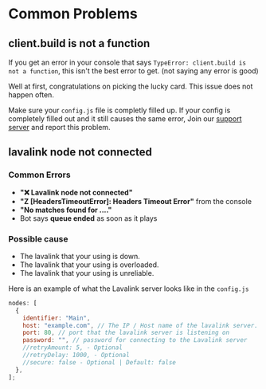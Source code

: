 # Common Problems

## client.build is not a function

If you get an error in your console that says `TypeError: client.build is not a function`, this isn't the best error to get. (not saying any error is good)

Well at first, congratulations on picking the lucky card. This issue does not happen often.

Make sure your `config.js` file is completly filled up. If your config is completely filled out and it still causes the same error, Join our [support server](https://discord.gg/sbySMS7m3v) and report this problem.

## lavalink node not connected

### Common Errors

- **"❌ Lavalink node not connected"**
- **"Z [HeadersTimeoutError]: Headers Timeout Error"** from the console
- **"No matches found for ...."**
- Bot says **queue ended** as soon as it plays

### Possible cause

- The lavalink that your using is down.
- The lavalink that your using is overloaded.
- The lavalink that your using is unreliable.

Here is an example of what the Lavalink server looks like in the `config.js`

```js
nodes: [
  {
    identifier: "Main",
    host: "example.com", // The IP / Host name of the lavalink server.
    port: 80, // port that the lavalink server is listening on
    password: "", // password for connecting to the Lavalink server
    //retryAmount: 5, - Optional
    //retryDelay: 1000, - Optional
    //secure: false - Optional | Default: false
  },
];
```

